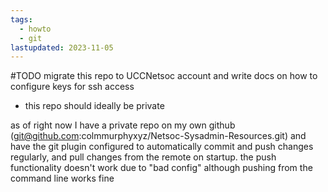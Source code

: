 ```yaml
---
tags:
  - howto
  - git
lastupdated: 2023-11-05
---
```

#TODO migrate this repo to UCCNetsoc account and write docs on how to configure keys for ssh access
- this repo should ideally be private

as of right now I have a private repo on my own github (git@github.com:colmmurphyxyz/Netsoc-Sysadmin-Resources.git) and have the git plugin configured to automatically commit and push changes regularly, and pull changes from the remote on startup. the push functionality doesn't work due to "bad config" although pushing from the command line works fine

